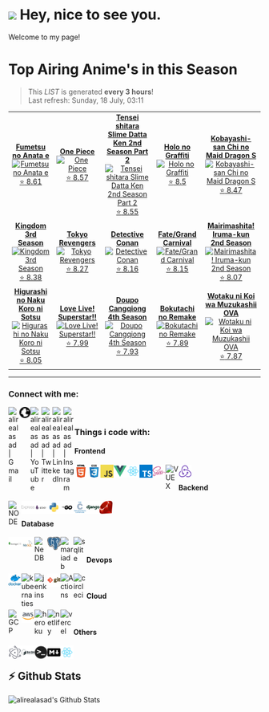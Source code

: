 <h1><img src="https://emojis.slackmojis.com/emojis/images/1531849430/4246/blob-sunglasses.gif?1531849430" width="30"/> Hey, nice to see you.</h1>


<p>Welcome to my page!</p>

# Top Airing Anime's in this Season
> This <i>LIST</i> is generated <b>every 3 hours</b>!</br>Last refresh: Sunday, 18 July, 03:11<br /></p>

|   |   |   |   |  |
| :---:         |     :---:      |          :---: | :---:         |     :---:      |
|[**Fumetsu no Anata e** ![Fumetsu no Anata e](https:&#x2F;&#x2F;cdn.myanimelist.net&#x2F;images&#x2F;anime&#x2F;1134&#x2F;111757.jpg?s&#x3D;37c3e3cd30e8413095498f6cabcdf4b1)  :star:  8.61 ](https:&#x2F;&#x2F;myanimelist.net&#x2F;anime&#x2F;41025&#x2F;Fumetsu_no_Anata_e) |[**One Piece** ![One Piece](https:&#x2F;&#x2F;cdn.myanimelist.net&#x2F;images&#x2F;anime&#x2F;6&#x2F;73245.jpg?s&#x3D;f792b8c9e28534ae455d06b15e686a14)  :star:  8.57 ](https:&#x2F;&#x2F;myanimelist.net&#x2F;anime&#x2F;21&#x2F;One_Piece) |[**Tensei shitara Slime Datta Ken 2nd Season Part 2** ![Tensei shitara Slime Datta Ken 2nd Season Part 2](https:&#x2F;&#x2F;cdn.myanimelist.net&#x2F;images&#x2F;anime&#x2F;1548&#x2F;116226.jpg?s&#x3D;5d5ba9841212fc0f918a5bffce07110a)  :star:  8.55 ](https:&#x2F;&#x2F;myanimelist.net&#x2F;anime&#x2F;41487&#x2F;Tensei_shitara_Slime_Datta_Ken_2nd_Season_Part_2) |[**Holo no Graffiti** ![Holo no Graffiti](https:&#x2F;&#x2F;cdn.myanimelist.net&#x2F;images&#x2F;anime&#x2F;1259&#x2F;110227.jpg?s&#x3D;08c77f58ab974a8fc36af5e2eac9040a)  :star:  8.5 ](https:&#x2F;&#x2F;myanimelist.net&#x2F;anime&#x2F;44042&#x2F;Holo_no_Graffiti) |[**Kobayashi-san Chi no Maid Dragon S** ![Kobayashi-san Chi no Maid Dragon S](https:&#x2F;&#x2F;cdn.myanimelist.net&#x2F;images&#x2F;anime&#x2F;1252&#x2F;115539.jpg?s&#x3D;5549a01aefb94d1d6a0b76b77092b550)  :star:  8.47 ](https:&#x2F;&#x2F;myanimelist.net&#x2F;anime&#x2F;39247&#x2F;Kobayashi-san_Chi_no_Maid_Dragon_S) |
|[**Kingdom 3rd Season** ![Kingdom 3rd Season](https:&#x2F;&#x2F;cdn.myanimelist.net&#x2F;images&#x2F;anime&#x2F;1443&#x2F;111830.jpg?s&#x3D;a67f547ff56d05b36123d793df962b45)  :star:  8.38 ](https:&#x2F;&#x2F;myanimelist.net&#x2F;anime&#x2F;40682&#x2F;Kingdom_3rd_Season) |[**Tokyo Revengers** ![Tokyo Revengers](https:&#x2F;&#x2F;cdn.myanimelist.net&#x2F;images&#x2F;anime&#x2F;1884&#x2F;114790.jpg?s&#x3D;89b1d457753c92b7c7109e169eed11d6)  :star:  8.27 ](https:&#x2F;&#x2F;myanimelist.net&#x2F;anime&#x2F;42249&#x2F;Tokyo_Revengers) |[**Detective Conan** ![Detective Conan](https:&#x2F;&#x2F;cdn.myanimelist.net&#x2F;images&#x2F;anime&#x2F;7&#x2F;75199.jpg?s&#x3D;529dd40c117676c23a713a83ffc0a87f)  :star:  8.16 ](https:&#x2F;&#x2F;myanimelist.net&#x2F;anime&#x2F;235&#x2F;Detective_Conan) |[**Fate&#x2F;Grand Carnival** ![Fate&#x2F;Grand Carnival](https:&#x2F;&#x2F;cdn.myanimelist.net&#x2F;images&#x2F;anime&#x2F;1063&#x2F;113784.jpg?s&#x3D;fab79880ff253f6eed509f1b54e3a821)  :star:  8.15 ](https:&#x2F;&#x2F;myanimelist.net&#x2F;anime&#x2F;44248&#x2F;Fate_Grand_Carnival) |[**Mairimashita! Iruma-kun 2nd Season** ![Mairimashita! Iruma-kun 2nd Season](https:&#x2F;&#x2F;cdn.myanimelist.net&#x2F;images&#x2F;anime&#x2F;1527&#x2F;113656.jpg?s&#x3D;d48b6493a410e438c17fd8f6f838839b)  :star:  8.07 ](https:&#x2F;&#x2F;myanimelist.net&#x2F;anime&#x2F;41402&#x2F;Mairimashita_Iruma-kun_2nd_Season) |
|[**Higurashi no Naku Koro ni Sotsu** ![Higurashi no Naku Koro ni Sotsu](https:&#x2F;&#x2F;cdn.myanimelist.net&#x2F;images&#x2F;anime&#x2F;1083&#x2F;115046.jpg?s&#x3D;e07be09f9139ba82b8758a504e160b5a)  :star:  8.05 ](https:&#x2F;&#x2F;myanimelist.net&#x2F;anime&#x2F;48488&#x2F;Higurashi_no_Naku_Koro_ni_Sotsu) |[**Love Live! Superstar!!** ![Love Live! Superstar!!](https:&#x2F;&#x2F;cdn.myanimelist.net&#x2F;images&#x2F;anime&#x2F;1758&#x2F;115692.jpg?s&#x3D;9e770e16c19a94575481170f3bc8cc2c)  :star:  7.99 ](https:&#x2F;&#x2F;myanimelist.net&#x2F;anime&#x2F;41169&#x2F;Love_Live_Superstar) |[**Doupo Cangqiong 4th Season** ![Doupo Cangqiong 4th Season](https:&#x2F;&#x2F;cdn.myanimelist.net&#x2F;images&#x2F;anime&#x2F;1887&#x2F;112452.jpg?s&#x3D;51800dd3ea52c82fffabfa4ab02f8e0c)  :star:  7.93 ](https:&#x2F;&#x2F;myanimelist.net&#x2F;anime&#x2F;44412&#x2F;Doupo_Cangqiong_4th_Season) |[**Bokutachi no Remake** ![Bokutachi no Remake](https:&#x2F;&#x2F;cdn.myanimelist.net&#x2F;images&#x2F;anime&#x2F;1737&#x2F;112772.jpg?s&#x3D;198285b1390b797d1a36aeabfd5f4359)  :star:  7.89 ](https:&#x2F;&#x2F;myanimelist.net&#x2F;anime&#x2F;40904&#x2F;Bokutachi_no_Remake) |[**Wotaku ni Koi wa Muzukashii OVA** ![Wotaku ni Koi wa Muzukashii OVA](https:&#x2F;&#x2F;cdn.myanimelist.net&#x2F;images&#x2F;anime&#x2F;1506&#x2F;97024.jpg?s&#x3D;e9c1b5bf6bd82e20d11f7b243f4b8900)  :star:  7.87 ](https:&#x2F;&#x2F;myanimelist.net&#x2F;anime&#x2F;38349&#x2F;Wotaku_ni_Koi_wa_Muzukashii_OVA) |



---
### Connect with me:

[<img align="left" alt="alirealasad | Gmail" width="22px" src="https://cdn.jsdelivr.net/npm/simple-icons@v3/icons/gmail.svg" />][email]
[<img align="left" alt="asadali.netlify.app" width="22px" src="https://raw.githubusercontent.com/iconic/open-iconic/master/svg/globe.svg" />][website]
[<img align="left" alt="alirealasad | YouTube" width="22px" src="https://cdn.jsdelivr.net/npm/simple-icons@v3/icons/youtube.svg" />][youtube]
[<img align="left" alt="alirealasad | Twitter" width="22px" src="https://cdn.jsdelivr.net/npm/simple-icons@v3/icons/twitter.svg" />][twitter]
[<img align="left" alt="alirealasad | LinkedIn" width="22px" src="https://cdn.jsdelivr.net/npm/simple-icons@v3/icons/linkedin.svg" />][linkedin]
[<img align="left" alt="alirealasad | Instagram" width="22px" src="https://cdn.jsdelivr.net/npm/simple-icons@v3/icons/instagram.svg" />][instagram]

<br />

### Things i code with:
#### Frontend

[<img align="left" alt="HTML5" width="26px" src="https://raw.githubusercontent.com/github/explore/80688e429a7d4ef2fca1e82350fe8e3517d3494d/topics/html/html.png" />][htmlplaylist]
[<img align="left" alt="CSS3" width="26px" src="https://raw.githubusercontent.com/github/explore/80688e429a7d4ef2fca1e82350fe8e3517d3494d/topics/css/css.png" />][cssplaylist]
[<img align="left" alt="Javascript" width="26px" src="https://raw.githubusercontent.com/github/explore/80688e429a7d4ef2fca1e82350fe8e3517d3494d/topics/javascript/javascript.png" />][jsplaylist]
[<img align="left" alt="VUE" width="26px" src="https://raw.githubusercontent.com/github/explore/80688e429a7d4ef2fca1e82350fe8e3517d3494d/topics/vue/vue.png" />](https://vuejs.org/)
[<img align="left" alt="REACT" width="26px" src="https://raw.githubusercontent.com/github/explore/80688e429a7d4ef2fca1e82350fe8e3517d3494d/topics/react/react.png" />](https://reactjs.org/)
[<img align="left" alt="typescript" width="26px" src="https://raw.githubusercontent.com/github/explore/80688e429a7d4ef2fca1e82350fe8e3517d3494d/topics/typescript/typescript.png" />](https://www.typescriptlang.org/)
[<img align="left" alt="SCSS" width="26px" src="https://raw.githubusercontent.com/github/explore/80688e429a7d4ef2fca1e82350fe8e3517d3494d/topics/sass/sass.png" />](https://sass-lang.com/)
[<img align="left" alt="VUEX" width="26px" src="https://user-images.githubusercontent.com/7110136/29002857-9e802f08-7ab4-11e7-9c31-604b5d0d0c19.png" />](https://vuex.vuejs.org/)
[<img align="left" alt="REDUX" width="26px" src="https://raw.githubusercontent.com/github/explore/80688e429a7d4ef2fca1e82350fe8e3517d3494d/topics/redux/redux.png" />](https://redux.js.org/)
<br />

#### Backend

[<img align="left" alt="NODE" width="26px" src="https://avatars3.githubusercontent.com/u/9950313?s=200&v=4" />](https://nodejs.org/en/)
[<img align="left" alt="express" width="26px" src="https://raw.githubusercontent.com/github/explore/80688e429a7d4ef2fca1e82350fe8e3517d3494d/topics/express/express.png" />](https://www.express.com/)
[<img align="left" alt="elixir" width="26px" src="https://raw.githubusercontent.com/github/explore/d106aa3f6fa091ab80ab5c8cf0d931baff3caaea/topics/elixir/elixir.png" />](https://elixir-lang.org/getting-started/introduction.html)
[<img align="left" alt="python" width="26px" src="https://raw.githubusercontent.com/github/explore/80688e429a7d4ef2fca1e82350fe8e3517d3494d/topics/python/python.png" />](https://www.python.org/)
[<img align="left" alt="GO" width="26px" src="https://raw.githubusercontent.com/github/explore/80688e429a7d4ef2fca1e82350fe8e3517d3494d/topics/go/go.png" />](https://golang.org/)
[<img align="left" alt="C" width="26px" src="https://raw.githubusercontent.com/github/explore/80688e429a7d4ef2fca1e82350fe8e3517d3494d/topics/c/c.png" />](https://www.cprogramming.com/)
[<img align="left" alt="django" width="26px" src="https://raw.githubusercontent.com/github/explore/80688e429a7d4ef2fca1e82350fe8e3517d3494d/topics/django/django.png" />](https://www.djangoproject.com/)
[<img align="left" alt="ruby" width="26px" src="https://raw.githubusercontent.com/github/explore/80688e429a7d4ef2fca1e82350fe8e3517d3494d/topics/ruby/ruby.png" />](https://www.ruby-lang.org/en/)
<br />

#### Database

[<img align="left" alt="mongodb" width="26px" src="https://raw.githubusercontent.com/github/explore/80688e429a7d4ef2fca1e82350fe8e3517d3494d/topics/mongodb/mongodb.png" />](https://www.mongodb.com/)
[<img align="left" alt="mysql" width="26px" src="https://raw.githubusercontent.com/github/explore/80688e429a7d4ef2fca1e82350fe8e3517d3494d/topics/mysql/mysql.png" />](https://www.mysql.com/)
[<img align="left" alt="NeDB" width="26px" src="https://camo.githubusercontent.com/bed5a99a9fe4e543269919d65aea0910cc73ccad/687474703a2f2f692e696d6775722e636f6d2f394f31784846622e706e67" />](https://dbdb.io/db/nedb)
[<img align="left" alt="postgresql" width="26px" src="https://raw.githubusercontent.com/github/explore/80688e429a7d4ef2fca1e82350fe8e3517d3494d/topics/postgresql/postgresql.png" />](https://www.postgresql.org/)
[<img align="left" alt="mariadb" width="26px" src="https://avatars0.githubusercontent.com/u/4739304?s=200&v=4" />](https://mariadb.org/)
[<img align="left" alt="sqlite" width="26px" src="https://www.sqlite.org/images/sqlite370_banner.gif" />](https://www.sqlite.org/index.html)
<br />

#### Devops

[<img align="left" alt="docker" width="26px" src="https://raw.githubusercontent.com/github/explore/80688e429a7d4ef2fca1e82350fe8e3517d3494d/topics/docker/docker.png" />](https://www.docker.com/)
[<img align="left" alt="kubernaties" width="26px" src="https://avatars3.githubusercontent.com/u/13629408?s=200&v=4" />](https://kubernetes.io/)
[<img align="left" alt="jenkins" width="26px" src="https://jenkins.io/sites/default/files/jenkins_logo.png" />](https://www.jenkins.io/)
[<img align="left" alt="git" width="26px" src="https://raw.githubusercontent.com/github/explore/80688e429a7d4ef2fca1e82350fe8e3517d3494d/topics/git/git.png" />][gitplaylist]
[<img align="left" alt="Actions" width="26px" src="https://avatars0.githubusercontent.com/u/44036562?s=200&v=4" />](https://github.com/features/actions)
[<img align="left" alt="circleci" width="26px" src="https://avatars2.githubusercontent.com/u/1231870?s=200&v=4" />](https://circleci.com/)
<br />

#### Cloud

[<img align="left" alt="GCP" width="26px" src="https://avatars0.githubusercontent.com/u/2810941?s=200&v=4" />](https://cloud.google.com/)
[<img align="left" alt="AWS" width="26px" src="https://raw.githubusercontent.com/github/explore/fbceb94436312b6dacde68d122a5b9c7d11f9524/topics/aws/aws.png" />](https://aws.amazon.com/)
[<img align="left" alt="heroku" width="26px" src="https://avatars3.githubusercontent.com/u/23211?s=200&v=4" />](http://www.heroku.com/)
[<img align="left" alt="netlify" width="26px" src="https://avatars0.githubusercontent.com/u/7892489?s=200&v=4" />](https://www.netlify.com/)
[<img align="left" alt="vercel" width="26px" src="https://avatars1.githubusercontent.com/u/14985020?s=200&v=4" />](https://vercel.com/)
<br />

#### Others

[<img align="left" alt="electron" width="26px" src="https://raw.githubusercontent.com/github/explore/80688e429a7d4ef2fca1e82350fe8e3517d3494d/topics/electron/electron.png" />](https://www.electronjs.org/)
[<img align="left" alt="bash" width="26px" src="https://raw.githubusercontent.com/github/explore/80688e429a7d4ef2fca1e82350fe8e3517d3494d/topics/bash/bash.png" />](https://www.youtube.com/channel/UC39bf-FZ8f4Om1TJKYY9klQ?view_as=subscriber)
[<img align="left" alt="terminal" width="26px" src="https://raw.githubusercontent.com/github/explore/80688e429a7d4ef2fca1e82350fe8e3517d3494d/topics/terminal/terminal.png" />](https://www.youtube.com/channel/UC39bf-FZ8f4Om1TJKYY9klQ?view_as=subscriber)
[<img align="left" alt="markdown" width="26px" src="https://raw.githubusercontent.com/github/explore/80688e429a7d4ef2fca1e82350fe8e3517d3494d/topics/markdown/markdown.png" />](https://www.youtube.com/channel/UC39bf-FZ8f4Om1TJKYY9klQ?view_as=subscriber)
[<img align="left" alt="react-native" width="26px" src="https://raw.githubusercontent.com/github/explore/80688e429a7d4ef2fca1e82350fe8e3517d3494d/topics/react-native/react-native.png" />](https://reactnative.dev/)
<br />

## :zap: Github Stats
<img align="left" alt="alirealasad's Github Stats" src="https://github-readme-stats.codestackr.vercel.app/api?username=alirealasad&show_icons=true&hide_border=true" />

[email]: mailto:alirealasad@gmail.com
[website]: https://asadali.netlify.app/
[twitter]: https://twitter.com/alirealasad
[youtube]: https://youtube.com/codingwithasad
[instagram]: https://instagram.com/alirealasad
[linkedin]: https://linkedin.com/in/alirealasad
[htmlplaylist]: https://www.youtube.com/watch?v=aXIvcQZnR54&list=PL1QSoy44luSTuHIj1BkuMDM8Q2Wdn7Suh
[cssplaylist]: https://www.youtube.com/watch?v=N9E62IZUozc&list=PL1QSoy44luSSuWfX_ythMGGBag-WtgDFc
[jsplaylist]: https://www.youtube.com/watch?v=JOj8tmvMnDU&list=PL1QSoy44luSRsNLpOX_jiERHTvyDGnMud
[gitplaylist]: https://www.youtube.com/watch?v=YErjziccNg4&list=PL1QSoy44luST0ZQxRwq98e0y4mMw3mr6C
